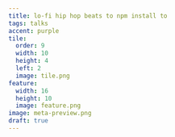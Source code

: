 ```yaml
---
title: lo-fi hip hop beats to npm install to
tags: talks
accent: purple
tile:
  order: 9
  width: 10
  height: 4
  left: 2
  image: tile.png
feature:
  width: 16
  height: 10
  image: feature.png
image: meta-preview.png
draft: true
---
```

